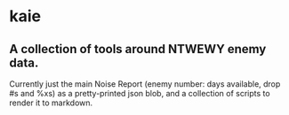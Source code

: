 # kaie
## A collection of tools around NTWEWY enemy data.

Currently just the main Noise Report (enemy number: days available, drop #s and %xs) as a pretty-printed json blob, and a collection of scripts to render it to markdown.
